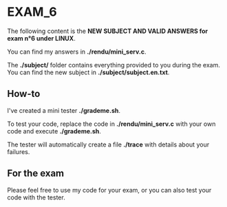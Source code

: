 # EXAM_6

The following content is the **NEW SUBJECT AND VALID ANSWERS for exam n°6 under LINUX**.

You can find my answers in **./rendu/mini_serv.c**.

The **./subject/** folder contains everything provided to you during the exam. You can find the new subject in **./subject/subject.en.txt**.


## How-to

I've created a mini tester **./grademe.sh**.

To test your code, replace the code in **./rendu/mini_serv.c** with your own code and execute **./grademe.sh**.

The tester will automatically create a file **./trace** with details about your failures.


## For the exam
Please feel free to use my code for your exam, or you can also test your code with the tester.
